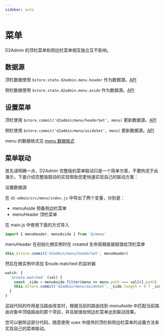 ```yaml
---
sidebar: auto
---
```


# 菜单

D2Admin 的顶栏菜单和侧边栏菜单相互独立互不影响。

## 数据源

顶栏数据使用 `$store.state.d2admin.menu.header` 作为数据源。[API](/zh/sys-vuex/menu.md#state-header)

侧栏数据使用 `$store.state.d2admin.menu.aside` 作为数据源。[API](/zh/sys-vuex/menu.md#state-aside)

## 设置菜单

顶栏使用 `$store.commit('d2admin/menu/headerSet', menu)` 更新数据源。[API](/zh/sys-vuex/menu.md#mutations-headerset)

侧栏使用 `$store.commit('d2admin/menu/asideSet', menu)` 更新数据源。[API](/zh/sys-vuex/menu.md#mutations-asideset)

menu 的数据格式见 [menu 数据格式](/zh/sys-vuex/menu.md#mutations-headerset)

## 菜单联动

首先请明确一点，D2Admin 完整版的菜单联动只是一个简单方案，不要拘泥于此演示，下面介绍完整版联动的实现帮助您更快速实现自己的联动方案：

设置数据源

在 `d2-admin/src/menu/index.js` 中导出了两个变量，分别是：

* menuAside 预备侧边栏菜单
* menuHeader 顶栏菜单

在 main.js 中使用下面的方式导入

``` js
import { menuHeader, menuAside } from '@/menu'
```

menuHeader 在初始化根实例时在 created 生命周期直接赋值给顶栏菜单

``` js
this.$store.commit('d2admin/menu/headerSet', menuHeader)
```

然后在根实例中添加 $route.matched 的监听器

``` js
watch: {
  '$route.matched' (val) {
    const _side = menuAside.filter(menu => menu.path === val[0].path)
    this.$store.commit('d2admin/menu/asideSet', _side.length > 0 ? _side[0].children : [])
  }
}
```

这段代码的作用是当路由改变时，根据当前的路由找到 menuAside 中匹配当前路由对象中顶级路由的那个项目，并且赋值给侧边栏菜单达到联动效果。

您可以删除这部分代码，随意使用 vuex 中提供的顶栏和侧边栏菜单的设置方法来实现自己的菜单联动。